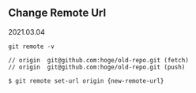 ## Change Remote Url
2021.03.04

```
git remote -v

// origin  git@github.com:hoge/old-repo.git (fetch)
// origin  git@github.com:hoge/old-repo.git (push)
```
```
$ git remote set-url origin {new-remote-url}
```